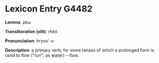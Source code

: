 # Lexicon Entry G4482

**Lemma**: ῥέω

**Transliteration (xlit)**: rhéō

**Pronunciation**: hryoo'-o

**Description**:
a primary verb; for some tenses of which a prolonged form         is used to flow ("run"; as water):--flow.
